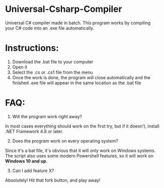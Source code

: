 # Universal-Csharp-Compiler
Universal C# compiler made in batch.
This program works by compiling your C# code into an .exe file automatically.

# Instructions:
1. Download the .bat file to your computer
2. Open it
3. Select the .cs or .cs1 file from the menu
4. Once the work is done, the program will close automatically and the finished .exe file will appear in the same location as the .bat file

# FAQ:

1. Will the program work right away?

In most cases everything should work on the first try, but if it doesn't, install .NET Framework 4.8 or later.

2. Does the program work on every operating system?

Since it's a bat file, it's obvious that it will only work on Windows systems. The script also uses some modern Powershell features, so it will work on **Windows 10 and up.**

3. Can I add feature X?

Absolutely! Hit that fork button, and play away!
